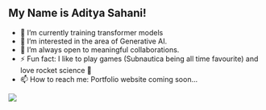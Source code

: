 ## My Name is Aditya Sahani!

- 🔭 I’m currently training transformer models
- 🌱 I’m interested in the area of Generative AI.
- 👯 I’m always open to meaningful collaborations.
- ⚡ Fun fact: I like to play games (Subnautica being all time favourite) and love rocket science 🚀
- 📫 How to reach me: Portfolio website coming soon...

<img src="https://github-readme-stats.vercel.app/api?username=Aditya-en&&show_icons=true&theme=radical&hide_rank=false">
